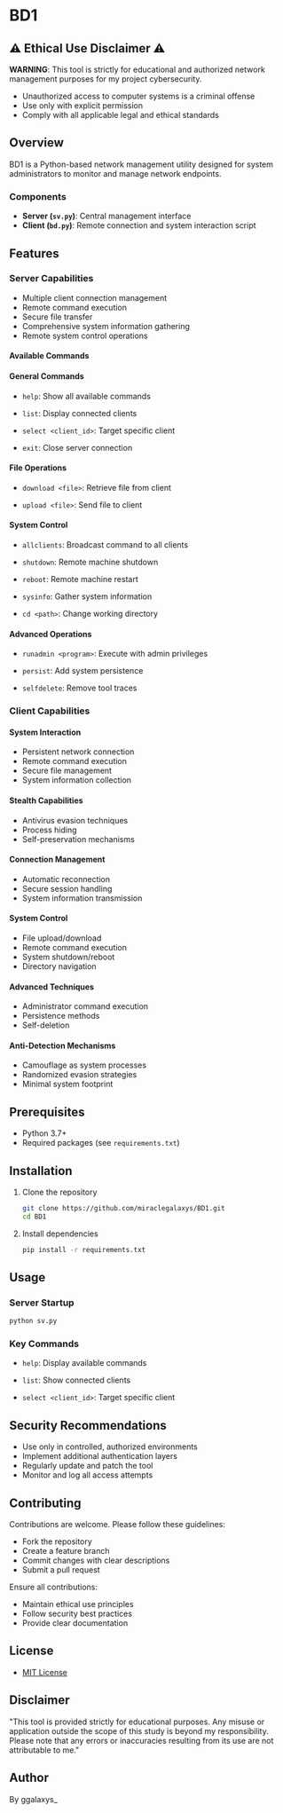 # BD1 

## ⚠️ Ethical Use Disclaimer ⚠️

**WARNING**: This tool is strictly for educational and authorized network management purposes for my project cybersecurity.

- Unauthorized access to computer systems is a criminal offense
- Use only with explicit permission
- Comply with all applicable legal and ethical standards

## Overview

BD1 is a Python-based network management utility designed for system administrators to monitor and manage network endpoints.

### Components

- **Server (`sv.py`)**: Central management interface
- **Client (`bd.py`)**: Remote connection and system interaction script

## Features

### Server Capabilities
- Multiple client connection management
- Remote command execution
- Secure file transfer
- Comprehensive system information gathering
- Remote system control operations
#### Available Commands

#### General Commands
- `help`: Show all available commands

- `list`: Display connected clients
- `select <client_id>`: Target specific client
- `exit`: Close server connection

#### File Operations
- `download <file>`: Retrieve file from client 

- `upload <file>`: Send file to client

#### System Control
- `allclients`: Broadcast command to all clients 

- `shutdown`: Remote machine shutdown
- `reboot`: Remote machine restart
- `sysinfo`: Gather system information
- `cd <path>`: Change working directory

#### Advanced Operations
- `runadmin <program>`: Execute with admin privileges

- `persist`: Add system persistence
- `selfdelete`: Remove tool traces

### Client Capabilities
#### System Interaction
- Persistent network connection
- Remote command execution
- Secure file management
- System information collection

#### Stealth Capabilities
- Antivirus evasion techniques
- Process hiding
- Self-preservation mechanisms

#### Connection Management
- Automatic reconnection
- Secure session handling
- System information transmission

#### System Control
- File upload/download
- Remote command execution
- System shutdown/reboot
- Directory navigation

#### Advanced Techniques
- Administrator command execution
- Persistence methods
- Self-deletion

#### Anti-Detection Mechanisms
- Camouflage as system processes
- Randomized evasion strategies
- Minimal system footprint

## Prerequisites

- Python 3.7+
- Required packages (see `requirements.txt`)

## Installation

1. Clone the repository
   ```bash
   git clone https://github.com/miraclegalaxys/BD1.git
   cd BD1
   ```

2. Install dependencies
   ```bash
   pip install -r requirements.txt
   ```

## Usage

### Server Startup
```bash
python sv.py
```

### Key Commands
- `help`: Display available commands

- `list`: Show connected clients
- `select <client_id>`: Target specific client

## Security Recommendations

- Use only in controlled, authorized environments
- Implement additional authentication layers
- Regularly update and patch the tool
- Monitor and log all access attempts

## Contributing

Contributions are welcome. Please follow these guidelines:
- Fork the repository
- Create a feature branch
- Commit changes with clear descriptions
- Submit a pull request

Ensure all contributions:
- Maintain ethical use principles
- Follow security best practices
- Provide clear documentation

## License

- [MIT License](LICENSE)

## Disclaimer

"This tool is provided strictly for educational purposes. Any misuse or application outside the scope of this study is beyond my responsibility. Please note that any errors or inaccuracies resulting from its use are not attributable to me."

## Author

By ggalaxys_

